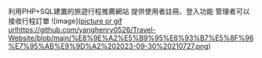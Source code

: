 利用PHP+SQL建置的旅遊行程推薦網站
提供使用者註冊、登入功能
管理者可以接收行程訂單
![image]([picture or gif url](https://github.com/yanghenry0526/Travel-Website/blob/main/%E8%9E%A2%E5%B9%95%E6%93%B7%E5%8F%96%E7%95%AB%E9%9D%A2%202023-09-30%20210727.png)https://github.com/yanghenry0526/Travel-Website/blob/main/%E8%9E%A2%E5%B9%95%E6%93%B7%E5%8F%96%E7%95%AB%E9%9D%A2%202023-09-30%20210727.png)
